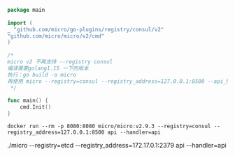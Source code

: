```go
package main
 
import (
_ "github.com/micro/go-plugins/registry/consul/v2"
"github.com/micro/micro/v2/cmd"
)
 
/*
micro v2 不再支持 --registry consul
编译需要golang1.15 一下的版本
执行：go build -o micro
再使用 micro --registry=consul --registry_address=127.0.0.1:8500 --api_handler=api api...执行命令
 */
 
func main() {
	cmd.Init()
}
```



`docker run --rm -p 8080:8080 micro/micro:v2.9.3 --registry=consul --registry_address=127.0.0.1:8500 api --handler=api`

./micro --registry=etcd --registry_address=172.17.0.1:2379 api --handler=api

